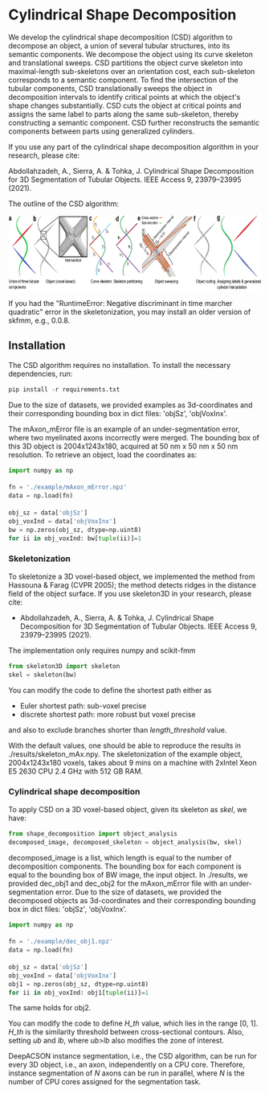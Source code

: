 # Cylindrical Shape Decomposition

We develop the cylindrical shape decomposition (CSD) algorithm to decompose an object, a union of several tubular structures, into its semantic components. We decompose the object using its curve skeleton and translational sweeps. CSD partitions the object curve skeleton into maximal-length sub-skeletons over an orientation cost, each sub-skeleton corresponds to a semantic component. To find the intersection of the tubular components, CSD translationally sweeps the object in decomposition intervals to identify critical points at which the object's shape changes substantially. CSD cuts the object at critical points and assigns the same label to parts along the same sub-skeleton, thereby constructing a semantic component. CSD further reconstructs the semantic components between parts using generalized cylinders.

If you use any part of the cylindrical shape decomposition algorithm in your research, please cite:

Abdollahzadeh, A., Sierra, A. & Tohka, J. Cylindrical Shape Decomposition for 3D Segmentation of Tubular Objects. IEEE Access 9, 23979–23995 (2021).

The outline of the CSD algorithm:

<img src="figs/outline.png" width="750" height="150" />


If you had the "RuntimeError: Negative discriminant in time marcher quadratic" error in the skeletonization, you may install an older version of skfmm, e.g., 0.0.8.

## Installation
The CSD algorithm requires no installation. To install the necessary dependencies, run:

```python
pip install -r requirements.txt
```
Due to the size of datasets, we provided examples as 3d-coordinates and their corresponding bounding box in dict files: 'objSz', 'objVoxInx'.

The mAxon_mError file is an example of an under-segmentation error, where two myelinated axons incorrectly were merged. The bounding box of this 3D object is 2004x1243x180, acquired at 50 nm x 50 nm x 50 nm resolution. To retrieve an object, load the coordinates as:

```python
import numpy as np

fn = './example/mAxon_mError.npz'
data = np.load(fn)

obj_sz = data['objSz']
obj_voxInd = data['objVoxInx']
bw = np.zeros(obj_sz, dtype=np.uint8)
for ii in obj_voxInd: bw[tuple(ii)]=1 
```

### Skeletonization
To skeletonize a 3D voxel-based object, we implemented the method from Hassouna & Farag (CVPR 2005); the method detects ridges in the distance field of the object surface. If you use skeleton3D in your research, please cite:

- Abdollahzadeh, A., Sierra, A. & Tohka, J. Cylindrical Shape Decomposition for 3D Segmentation of Tubular Objects. IEEE Access 9, 23979–23995 (2021).

The implementation only requires numpy and scikit-fmm

```python
from skeleton3D import skeleton
skel = skeleton(bw)
```
You can modify the code to define the shortest path either as

- Euler shortest path: sub-voxel precise 
- discrete shortest path: more robust but voxel precise

and also to exclude branches shorter than *length_threshold* value.

With the default values, one should be able to reproduce the results in ./results/skeleton_mAx.npy. The skeletonization of the example object, 2004x1243x180 voxels, takes about 9 mins on a machine with 2xIntel Xeon E5 2630 CPU 2.4 GHz with 512 GB RAM. 

### Cylindrical shape decomposition
To apply CSD on a 3D voxel-based object, given its skeleton as *skel*, we have:

```python
from shape_decomposition import object_analysis
decomposed_image, decomposed_skeleton = object_analysis(bw, skel)
```
decomposed_image is a list, which length is equal to the number of decomposition components. The bounding box for each component is equal to the bounding box of BW image, the input object. In ./results, we provided dec_obj1 and dec_obj2 for the mAxon_mError file with an under-segmentation error. Due to the size of datasets, we provided the decomposed objects as 3d-coordinates and their corresponding bounding box in dict files: 'objSz', 'objVoxInx'.

```python
import numpy as np

fn = './example/dec_obj1.npz'
data = np.load(fn)

obj_sz = data['objSz']
obj_voxInd = data['objVoxInx']
obj1 = np.zeros(obj_sz, dtype=np.uint8)
for ii in obj_voxInd: obj1[tuple(ii)]=1
```
The same holds for obj2. 

You can modify the code to define *H_th* value, which lies in the range [0, 1]. *H_th* is the similarity threshold between cross-sectional contours. Also, setting *ub* and *lb*, where *ub>lb* also modifies the zone of interest.

DeepACSON instance segmentation, i.e., the CSD algorithm, can be run for every 3D object, i.e., an axon, independently on a CPU core. Therefore, instance segmentation of *N* axons can be run in parallel, where *N* is the number of CPU cores assigned for the segmentation task.


